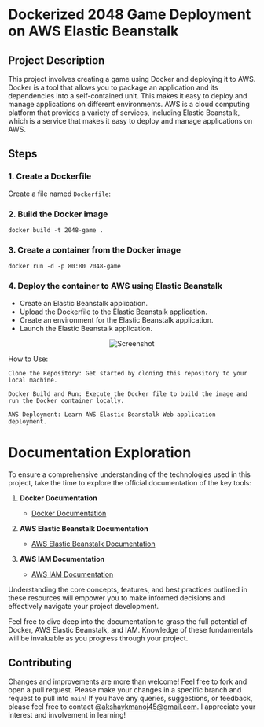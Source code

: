 # Dockerized 2048 Game Deployment on AWS Elastic Beanstalk

## Project Description

This project involves creating a game using Docker and deploying it to AWS. Docker is a tool that allows you to package an application and its dependencies into a self-contained unit. This makes it easy to deploy and manage applications on different environments. AWS is a cloud computing platform that provides a variety of services, including Elastic Beanstalk, which is a service that makes it easy to deploy and manage applications on AWS.

## Steps

### 1. Create a Dockerfile

Create a file named `Dockerfile`:

### 2. Build the Docker image

    docker build -t 2048-game .

### 3. Create a container from the Docker image

    docker run -d -p 80:80 2048-game

### 4. Deploy the container to AWS using Elastic Beanstalk
- Create an Elastic Beanstalk application.
- Upload the Dockerfile to the Elastic Beanstalk application.
- Create an environment for the Elastic Beanstalk application.
- Launch the Elastic Beanstalk application.


<p align="center">
  <img src="https://cloud.githubusercontent.com/assets/1175750/8614312/280e5dc2-26f1-11e5-9f1f-5891c3ca8b26.png" alt="Screenshot"/>
</p>

How to Use:

    Clone the Repository: Get started by cloning this repository to your local machine.

    Docker Build and Run: Execute the Docker file to build the image and run the Docker container locally.

    AWS Deployment: Learn AWS Elastic Beanstalk Web application deployment.


# Documentation Exploration

To ensure a comprehensive understanding of the technologies used in this project, take the time to explore the official documentation of the key tools:

1. **Docker Documentation**
   - [Docker Documentation](https://docs.docker.com/)

2. **AWS Elastic Beanstalk Documentation**
   - [AWS Elastic Beanstalk Documentation](https://docs.aws.amazon.com/elasticbeanstalk/index.html)

3. **AWS IAM Documentation**
   - [AWS IAM Documentation](https://docs.aws.amazon.com/iam/index.html)

Understanding the core concepts, features, and best practices outlined in these resources will empower you to make informed decisions and effectively navigate your project development.

Feel free to dive deep into the documentation to grasp the full potential of Docker, AWS Elastic Beanstalk, and IAM. Knowledge of these fundamentals will be invaluable as you progress through your project.


## Contributing
Changes and improvements are more than welcome! Feel free to fork and open a pull request. Please make your changes in a specific branch and request to pull into `main`! If you have any queries, suggestions, or feedback, please feel free to contact @akshaykmanoj45@gmail.com. I appreciate your interest and involvement in learning!

